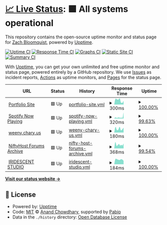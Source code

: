 # [📈 Live Status](https://status.bloomqu.ist): <!--live status--> **🟩 All systems operational**

This repository contains the open-source uptime monitor and status page for [Zach Bloomquist](https://zach.bloomqu.ist), powered by [Upptime](https://github.com/upptime/upptime).

[![Uptime CI](https://github.com/flotwig/status.bloomqu.ist/workflows/Uptime%20CI/badge.svg)](https://github.com/flotwig/status.bloomqu.ist/actions?query=workflow%3A%22Uptime+CI%22)
[![Response Time CI](https://github.com/flotwig/status.bloomqu.ist/workflows/Response%20Time%20CI/badge.svg)](https://github.com/flotwig/status.bloomqu.ist/actions?query=workflow%3A%22Response+Time+CI%22)
[![Graphs CI](https://github.com/flotwig/status.bloomqu.ist/workflows/Graphs%20CI/badge.svg)](https://github.com/flotwig/status.bloomqu.ist/actions?query=workflow%3A%22Graphs+CI%22)
[![Static Site CI](https://github.com/flotwig/status.bloomqu.ist/workflows/Static%20Site%20CI/badge.svg)](https://github.com/flotwig/status.bloomqu.ist/actions?query=workflow%3A%22Static+Site+CI%22)
[![Summary CI](https://github.com/flotwig/status.bloomqu.ist/workflows/Summary%20CI/badge.svg)](https://github.com/flotwig/status.bloomqu.ist/actions?query=workflow%3A%22Summary+CI%22)

With [Upptime](https://upptime.js.org), you can get your own unlimited and free uptime monitor and status page, powered entirely by a GitHub repository. We use [Issues](https://github.com/flotwig/status.bloomqu.ist/issues) as incident reports, [Actions](https://github.com/flotwig/status.bloomqu.ist/actions) as uptime monitors, and [Pages](https://status.bloomqu.ist) for the status page.

<!--start: status pages-->
<!-- This summary is generated by Upptime (https://github.com/upptime/upptime) -->
<!-- Do not edit this manually, your changes will be overwritten -->
<!-- prettier-ignore -->
| URL | Status | History | Response Time | Uptime |
| --- | ------ | ------- | ------------- | ------ |
| <img alt="" src="https://icons.duckduckgo.com/ip3/zach.bloomqu.ist.ico" height="13"> [Portfolio Site](https://zach.bloomqu.ist) | 🟩 Up | [portfolio-site.yml](https://github.com/flotwig/status.bloomqu.ist/commits/HEAD/history/portfolio-site.yml) | <details><summary><img alt="Response time graph" src="./graphs/portfolio-site/response-time-week.png" height="20"> 300ms</summary><br><a href="https://status.bloomqu.ist/history/portfolio-site"><img alt="Response time 318" src="https://img.shields.io/endpoint?url=https%3A%2F%2Fraw.githubusercontent.com%2Fflotwig%2Fstatus.bloomqu.ist%2FHEAD%2Fapi%2Fportfolio-site%2Fresponse-time.json"></a><br><a href="https://status.bloomqu.ist/history/portfolio-site"><img alt="24-hour response time 257" src="https://img.shields.io/endpoint?url=https%3A%2F%2Fraw.githubusercontent.com%2Fflotwig%2Fstatus.bloomqu.ist%2FHEAD%2Fapi%2Fportfolio-site%2Fresponse-time-day.json"></a><br><a href="https://status.bloomqu.ist/history/portfolio-site"><img alt="7-day response time 300" src="https://img.shields.io/endpoint?url=https%3A%2F%2Fraw.githubusercontent.com%2Fflotwig%2Fstatus.bloomqu.ist%2FHEAD%2Fapi%2Fportfolio-site%2Fresponse-time-week.json"></a><br><a href="https://status.bloomqu.ist/history/portfolio-site"><img alt="30-day response time 318" src="https://img.shields.io/endpoint?url=https%3A%2F%2Fraw.githubusercontent.com%2Fflotwig%2Fstatus.bloomqu.ist%2FHEAD%2Fapi%2Fportfolio-site%2Fresponse-time-month.json"></a><br><a href="https://status.bloomqu.ist/history/portfolio-site"><img alt="1-year response time 318" src="https://img.shields.io/endpoint?url=https%3A%2F%2Fraw.githubusercontent.com%2Fflotwig%2Fstatus.bloomqu.ist%2FHEAD%2Fapi%2Fportfolio-site%2Fresponse-time-year.json"></a></details> | <details><summary><a href="https://status.bloomqu.ist/history/portfolio-site">100.00%</a></summary><a href="https://status.bloomqu.ist/history/portfolio-site"><img alt="All-time uptime 100.00%" src="https://img.shields.io/endpoint?url=https%3A%2F%2Fraw.githubusercontent.com%2Fflotwig%2Fstatus.bloomqu.ist%2FHEAD%2Fapi%2Fportfolio-site%2Fuptime.json"></a><br><a href="https://status.bloomqu.ist/history/portfolio-site"><img alt="24-hour uptime 100.00%" src="https://img.shields.io/endpoint?url=https%3A%2F%2Fraw.githubusercontent.com%2Fflotwig%2Fstatus.bloomqu.ist%2FHEAD%2Fapi%2Fportfolio-site%2Fuptime-day.json"></a><br><a href="https://status.bloomqu.ist/history/portfolio-site"><img alt="7-day uptime 100.00%" src="https://img.shields.io/endpoint?url=https%3A%2F%2Fraw.githubusercontent.com%2Fflotwig%2Fstatus.bloomqu.ist%2FHEAD%2Fapi%2Fportfolio-site%2Fuptime-week.json"></a><br><a href="https://status.bloomqu.ist/history/portfolio-site"><img alt="30-day uptime 100.00%" src="https://img.shields.io/endpoint?url=https%3A%2F%2Fraw.githubusercontent.com%2Fflotwig%2Fstatus.bloomqu.ist%2FHEAD%2Fapi%2Fportfolio-site%2Fuptime-month.json"></a><br><a href="https://status.bloomqu.ist/history/portfolio-site"><img alt="1-year uptime 100.00%" src="https://img.shields.io/endpoint?url=https%3A%2F%2Fraw.githubusercontent.com%2Fflotwig%2Fstatus.bloomqu.ist%2FHEAD%2Fapi%2Fportfolio-site%2Fuptime-year.json"></a></details>
| <img alt="" src="https://icons.duckduckgo.com/ip3/np.chary.us.ico" height="13"> [Spotify Now Playing](https://np.chary.us) | 🟩 Up | [spotify-now-playing.yml](https://github.com/flotwig/status.bloomqu.ist/commits/HEAD/history/spotify-now-playing.yml) | <details><summary><img alt="Response time graph" src="./graphs/spotify-now-playing/response-time-week.png" height="20"> 320ms</summary><br><a href="https://status.bloomqu.ist/history/spotify-now-playing"><img alt="Response time 236" src="https://img.shields.io/endpoint?url=https%3A%2F%2Fraw.githubusercontent.com%2Fflotwig%2Fstatus.bloomqu.ist%2FHEAD%2Fapi%2Fspotify-now-playing%2Fresponse-time.json"></a><br><a href="https://status.bloomqu.ist/history/spotify-now-playing"><img alt="24-hour response time 1330" src="https://img.shields.io/endpoint?url=https%3A%2F%2Fraw.githubusercontent.com%2Fflotwig%2Fstatus.bloomqu.ist%2FHEAD%2Fapi%2Fspotify-now-playing%2Fresponse-time-day.json"></a><br><a href="https://status.bloomqu.ist/history/spotify-now-playing"><img alt="7-day response time 320" src="https://img.shields.io/endpoint?url=https%3A%2F%2Fraw.githubusercontent.com%2Fflotwig%2Fstatus.bloomqu.ist%2FHEAD%2Fapi%2Fspotify-now-playing%2Fresponse-time-week.json"></a><br><a href="https://status.bloomqu.ist/history/spotify-now-playing"><img alt="30-day response time 236" src="https://img.shields.io/endpoint?url=https%3A%2F%2Fraw.githubusercontent.com%2Fflotwig%2Fstatus.bloomqu.ist%2FHEAD%2Fapi%2Fspotify-now-playing%2Fresponse-time-month.json"></a><br><a href="https://status.bloomqu.ist/history/spotify-now-playing"><img alt="1-year response time 236" src="https://img.shields.io/endpoint?url=https%3A%2F%2Fraw.githubusercontent.com%2Fflotwig%2Fstatus.bloomqu.ist%2FHEAD%2Fapi%2Fspotify-now-playing%2Fresponse-time-year.json"></a></details> | <details><summary><a href="https://status.bloomqu.ist/history/spotify-now-playing">99.63%</a></summary><a href="https://status.bloomqu.ist/history/spotify-now-playing"><img alt="All-time uptime 99.88%" src="https://img.shields.io/endpoint?url=https%3A%2F%2Fraw.githubusercontent.com%2Fflotwig%2Fstatus.bloomqu.ist%2FHEAD%2Fapi%2Fspotify-now-playing%2Fuptime.json"></a><br><a href="https://status.bloomqu.ist/history/spotify-now-playing"><img alt="24-hour uptime 100.00%" src="https://img.shields.io/endpoint?url=https%3A%2F%2Fraw.githubusercontent.com%2Fflotwig%2Fstatus.bloomqu.ist%2FHEAD%2Fapi%2Fspotify-now-playing%2Fuptime-day.json"></a><br><a href="https://status.bloomqu.ist/history/spotify-now-playing"><img alt="7-day uptime 99.63%" src="https://img.shields.io/endpoint?url=https%3A%2F%2Fraw.githubusercontent.com%2Fflotwig%2Fstatus.bloomqu.ist%2FHEAD%2Fapi%2Fspotify-now-playing%2Fuptime-week.json"></a><br><a href="https://status.bloomqu.ist/history/spotify-now-playing"><img alt="30-day uptime 99.88%" src="https://img.shields.io/endpoint?url=https%3A%2F%2Fraw.githubusercontent.com%2Fflotwig%2Fstatus.bloomqu.ist%2FHEAD%2Fapi%2Fspotify-now-playing%2Fuptime-month.json"></a><br><a href="https://status.bloomqu.ist/history/spotify-now-playing"><img alt="1-year uptime 99.88%" src="https://img.shields.io/endpoint?url=https%3A%2F%2Fraw.githubusercontent.com%2Fflotwig%2Fstatus.bloomqu.ist%2FHEAD%2Fapi%2Fspotify-now-playing%2Fuptime-year.json"></a></details>
| <img alt="" src="https://icons.duckduckgo.com/ip3/weeny.chary.us.ico" height="13"> [weeny.chary.us](https://weeny.chary.us) | 🟩 Up | [weeny-chary-us.yml](https://github.com/flotwig/status.bloomqu.ist/commits/HEAD/history/weeny-chary-us.yml) | <details><summary><img alt="Response time graph" src="./graphs/weeny-chary-us/response-time-week.png" height="20"> 180ms</summary><br><a href="https://status.bloomqu.ist/history/weeny-chary-us"><img alt="Response time 158" src="https://img.shields.io/endpoint?url=https%3A%2F%2Fraw.githubusercontent.com%2Fflotwig%2Fstatus.bloomqu.ist%2FHEAD%2Fapi%2Fweeny-chary-us%2Fresponse-time.json"></a><br><a href="https://status.bloomqu.ist/history/weeny-chary-us"><img alt="24-hour response time 232" src="https://img.shields.io/endpoint?url=https%3A%2F%2Fraw.githubusercontent.com%2Fflotwig%2Fstatus.bloomqu.ist%2FHEAD%2Fapi%2Fweeny-chary-us%2Fresponse-time-day.json"></a><br><a href="https://status.bloomqu.ist/history/weeny-chary-us"><img alt="7-day response time 180" src="https://img.shields.io/endpoint?url=https%3A%2F%2Fraw.githubusercontent.com%2Fflotwig%2Fstatus.bloomqu.ist%2FHEAD%2Fapi%2Fweeny-chary-us%2Fresponse-time-week.json"></a><br><a href="https://status.bloomqu.ist/history/weeny-chary-us"><img alt="30-day response time 158" src="https://img.shields.io/endpoint?url=https%3A%2F%2Fraw.githubusercontent.com%2Fflotwig%2Fstatus.bloomqu.ist%2FHEAD%2Fapi%2Fweeny-chary-us%2Fresponse-time-month.json"></a><br><a href="https://status.bloomqu.ist/history/weeny-chary-us"><img alt="1-year response time 158" src="https://img.shields.io/endpoint?url=https%3A%2F%2Fraw.githubusercontent.com%2Fflotwig%2Fstatus.bloomqu.ist%2FHEAD%2Fapi%2Fweeny-chary-us%2Fresponse-time-year.json"></a></details> | <details><summary><a href="https://status.bloomqu.ist/history/weeny-chary-us">100.00%</a></summary><a href="https://status.bloomqu.ist/history/weeny-chary-us"><img alt="All-time uptime 100.00%" src="https://img.shields.io/endpoint?url=https%3A%2F%2Fraw.githubusercontent.com%2Fflotwig%2Fstatus.bloomqu.ist%2FHEAD%2Fapi%2Fweeny-chary-us%2Fuptime.json"></a><br><a href="https://status.bloomqu.ist/history/weeny-chary-us"><img alt="24-hour uptime 100.00%" src="https://img.shields.io/endpoint?url=https%3A%2F%2Fraw.githubusercontent.com%2Fflotwig%2Fstatus.bloomqu.ist%2FHEAD%2Fapi%2Fweeny-chary-us%2Fuptime-day.json"></a><br><a href="https://status.bloomqu.ist/history/weeny-chary-us"><img alt="7-day uptime 100.00%" src="https://img.shields.io/endpoint?url=https%3A%2F%2Fraw.githubusercontent.com%2Fflotwig%2Fstatus.bloomqu.ist%2FHEAD%2Fapi%2Fweeny-chary-us%2Fuptime-week.json"></a><br><a href="https://status.bloomqu.ist/history/weeny-chary-us"><img alt="30-day uptime 100.00%" src="https://img.shields.io/endpoint?url=https%3A%2F%2Fraw.githubusercontent.com%2Fflotwig%2Fstatus.bloomqu.ist%2FHEAD%2Fapi%2Fweeny-chary-us%2Fuptime-month.json"></a><br><a href="https://status.bloomqu.ist/history/weeny-chary-us"><img alt="1-year uptime 100.00%" src="https://img.shields.io/endpoint?url=https%3A%2F%2Fraw.githubusercontent.com%2Fflotwig%2Fstatus.bloomqu.ist%2FHEAD%2Fapi%2Fweeny-chary-us%2Fuptime-year.json"></a></details>
| <img alt="" src="https://icons.duckduckgo.com/ip3/niftyhost.chary.us.ico" height="13"> [NiftyHost Forums Archive](https://niftyhost.chary.us/support) | 🟩 Up | [nifty-host-forums-archive.yml](https://github.com/flotwig/status.bloomqu.ist/commits/HEAD/history/nifty-host-forums-archive.yml) | <details><summary><img alt="Response time graph" src="./graphs/nifty-host-forums-archive/response-time-week.png" height="20"> 368ms</summary><br><a href="https://status.bloomqu.ist/history/nifty-host-forums-archive"><img alt="Response time 346" src="https://img.shields.io/endpoint?url=https%3A%2F%2Fraw.githubusercontent.com%2Fflotwig%2Fstatus.bloomqu.ist%2FHEAD%2Fapi%2Fnifty-host-forums-archive%2Fresponse-time.json"></a><br><a href="https://status.bloomqu.ist/history/nifty-host-forums-archive"><img alt="24-hour response time 443" src="https://img.shields.io/endpoint?url=https%3A%2F%2Fraw.githubusercontent.com%2Fflotwig%2Fstatus.bloomqu.ist%2FHEAD%2Fapi%2Fnifty-host-forums-archive%2Fresponse-time-day.json"></a><br><a href="https://status.bloomqu.ist/history/nifty-host-forums-archive"><img alt="7-day response time 368" src="https://img.shields.io/endpoint?url=https%3A%2F%2Fraw.githubusercontent.com%2Fflotwig%2Fstatus.bloomqu.ist%2FHEAD%2Fapi%2Fnifty-host-forums-archive%2Fresponse-time-week.json"></a><br><a href="https://status.bloomqu.ist/history/nifty-host-forums-archive"><img alt="30-day response time 346" src="https://img.shields.io/endpoint?url=https%3A%2F%2Fraw.githubusercontent.com%2Fflotwig%2Fstatus.bloomqu.ist%2FHEAD%2Fapi%2Fnifty-host-forums-archive%2Fresponse-time-month.json"></a><br><a href="https://status.bloomqu.ist/history/nifty-host-forums-archive"><img alt="1-year response time 346" src="https://img.shields.io/endpoint?url=https%3A%2F%2Fraw.githubusercontent.com%2Fflotwig%2Fstatus.bloomqu.ist%2FHEAD%2Fapi%2Fnifty-host-forums-archive%2Fresponse-time-year.json"></a></details> | <details><summary><a href="https://status.bloomqu.ist/history/nifty-host-forums-archive">99.54%</a></summary><a href="https://status.bloomqu.ist/history/nifty-host-forums-archive"><img alt="All-time uptime 99.85%" src="https://img.shields.io/endpoint?url=https%3A%2F%2Fraw.githubusercontent.com%2Fflotwig%2Fstatus.bloomqu.ist%2FHEAD%2Fapi%2Fnifty-host-forums-archive%2Fuptime.json"></a><br><a href="https://status.bloomqu.ist/history/nifty-host-forums-archive"><img alt="24-hour uptime 99.30%" src="https://img.shields.io/endpoint?url=https%3A%2F%2Fraw.githubusercontent.com%2Fflotwig%2Fstatus.bloomqu.ist%2FHEAD%2Fapi%2Fnifty-host-forums-archive%2Fuptime-day.json"></a><br><a href="https://status.bloomqu.ist/history/nifty-host-forums-archive"><img alt="7-day uptime 99.54%" src="https://img.shields.io/endpoint?url=https%3A%2F%2Fraw.githubusercontent.com%2Fflotwig%2Fstatus.bloomqu.ist%2FHEAD%2Fapi%2Fnifty-host-forums-archive%2Fuptime-week.json"></a><br><a href="https://status.bloomqu.ist/history/nifty-host-forums-archive"><img alt="30-day uptime 99.85%" src="https://img.shields.io/endpoint?url=https%3A%2F%2Fraw.githubusercontent.com%2Fflotwig%2Fstatus.bloomqu.ist%2FHEAD%2Fapi%2Fnifty-host-forums-archive%2Fuptime-month.json"></a><br><a href="https://status.bloomqu.ist/history/nifty-host-forums-archive"><img alt="1-year uptime 99.85%" src="https://img.shields.io/endpoint?url=https%3A%2F%2Fraw.githubusercontent.com%2Fflotwig%2Fstatus.bloomqu.ist%2FHEAD%2Fapi%2Fnifty-host-forums-archive%2Fuptime-year.json"></a></details>
| <img alt="" src="https://icons.duckduckgo.com/ip3/iridescentstudio.io.ico" height="13"> [IRIDESCENT STUDIO](https://iridescentstudio.io) | 🟩 Up | [iridescent-studio.yml](https://github.com/flotwig/status.bloomqu.ist/commits/HEAD/history/iridescent-studio.yml) | <details><summary><img alt="Response time graph" src="./graphs/iridescent-studio/response-time-week.png" height="20"> 184ms</summary><br><a href="https://status.bloomqu.ist/history/iridescent-studio"><img alt="Response time 275" src="https://img.shields.io/endpoint?url=https%3A%2F%2Fraw.githubusercontent.com%2Fflotwig%2Fstatus.bloomqu.ist%2FHEAD%2Fapi%2Firidescent-studio%2Fresponse-time.json"></a><br><a href="https://status.bloomqu.ist/history/iridescent-studio"><img alt="24-hour response time 135" src="https://img.shields.io/endpoint?url=https%3A%2F%2Fraw.githubusercontent.com%2Fflotwig%2Fstatus.bloomqu.ist%2FHEAD%2Fapi%2Firidescent-studio%2Fresponse-time-day.json"></a><br><a href="https://status.bloomqu.ist/history/iridescent-studio"><img alt="7-day response time 184" src="https://img.shields.io/endpoint?url=https%3A%2F%2Fraw.githubusercontent.com%2Fflotwig%2Fstatus.bloomqu.ist%2FHEAD%2Fapi%2Firidescent-studio%2Fresponse-time-week.json"></a><br><a href="https://status.bloomqu.ist/history/iridescent-studio"><img alt="30-day response time 275" src="https://img.shields.io/endpoint?url=https%3A%2F%2Fraw.githubusercontent.com%2Fflotwig%2Fstatus.bloomqu.ist%2FHEAD%2Fapi%2Firidescent-studio%2Fresponse-time-month.json"></a><br><a href="https://status.bloomqu.ist/history/iridescent-studio"><img alt="1-year response time 275" src="https://img.shields.io/endpoint?url=https%3A%2F%2Fraw.githubusercontent.com%2Fflotwig%2Fstatus.bloomqu.ist%2FHEAD%2Fapi%2Firidescent-studio%2Fresponse-time-year.json"></a></details> | <details><summary><a href="https://status.bloomqu.ist/history/iridescent-studio">100.00%</a></summary><a href="https://status.bloomqu.ist/history/iridescent-studio"><img alt="All-time uptime 100.00%" src="https://img.shields.io/endpoint?url=https%3A%2F%2Fraw.githubusercontent.com%2Fflotwig%2Fstatus.bloomqu.ist%2FHEAD%2Fapi%2Firidescent-studio%2Fuptime.json"></a><br><a href="https://status.bloomqu.ist/history/iridescent-studio"><img alt="24-hour uptime 100.00%" src="https://img.shields.io/endpoint?url=https%3A%2F%2Fraw.githubusercontent.com%2Fflotwig%2Fstatus.bloomqu.ist%2FHEAD%2Fapi%2Firidescent-studio%2Fuptime-day.json"></a><br><a href="https://status.bloomqu.ist/history/iridescent-studio"><img alt="7-day uptime 100.00%" src="https://img.shields.io/endpoint?url=https%3A%2F%2Fraw.githubusercontent.com%2Fflotwig%2Fstatus.bloomqu.ist%2FHEAD%2Fapi%2Firidescent-studio%2Fuptime-week.json"></a><br><a href="https://status.bloomqu.ist/history/iridescent-studio"><img alt="30-day uptime 100.00%" src="https://img.shields.io/endpoint?url=https%3A%2F%2Fraw.githubusercontent.com%2Fflotwig%2Fstatus.bloomqu.ist%2FHEAD%2Fapi%2Firidescent-studio%2Fuptime-month.json"></a><br><a href="https://status.bloomqu.ist/history/iridescent-studio"><img alt="1-year uptime 100.00%" src="https://img.shields.io/endpoint?url=https%3A%2F%2Fraw.githubusercontent.com%2Fflotwig%2Fstatus.bloomqu.ist%2FHEAD%2Fapi%2Firidescent-studio%2Fuptime-year.json"></a></details>

<!--end: status pages-->

[**Visit our status website →**](https://status.bloomqu.ist)

## 📄 License

- Powered by: [Upptime](https://github.com/upptime/upptime)
- Code: [MIT](./LICENSE) © [Anand Chowdhary](https://anandchowdhary.com), supported by [Pabio](https://pabio.com)
- Data in the `./history` directory: [Open Database License](https://opendatacommons.org/licenses/odbl/1-0/)
